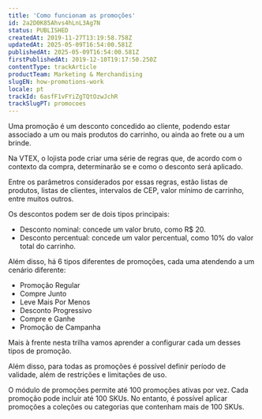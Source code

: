 ```yaml
---
title: 'Como funcionam as promoções'
id: 2a2D0K85Ahvs4hLnL3Ag7N
status: PUBLISHED
createdAt: 2019-11-27T13:19:58.758Z
updatedAt: 2025-05-09T16:54:00.581Z
publishedAt: 2025-05-09T16:54:00.581Z
firstPublishedAt: 2019-12-10T19:17:50.250Z
contentType: trackArticle
productTeam: Marketing & Merchandising
slugEN: how-promotions-work
locale: pt
trackId: 6asfF1vFYiZgTQtOzwJchR
trackSlugPT: promocoes
---
```


Uma promoção é um desconto concedido ao cliente, podendo estar associado a um ou mais produtos do carrinho, ou ainda ao frete ou a um brinde.

Na VTEX, o lojista pode criar uma série de regras que, de acordo com o contexto da compra, determinarão se e como o desconto será aplicado.

Entre os parâmetros considerados por essas regras, estão listas de produtos, listas de clientes, intervalos de CEP, valor mínimo de carrinho, entre muitos outros.

Os descontos podem ser de dois tipos principais:
- Desconto nominal: concede um valor bruto, como R$ 20.
- Desconto percentual: concede um valor percentual, como 10% do valor total do carrinho.

Além disso, há 6 tipos diferentes de promoções, cada uma atendendo a um cenário diferente:
- Promoção Regular
- Compre Junto
- Leve Mais Por Menos
- Desconto Progressivo
- Compre e Ganhe
- Promoção de Campanha

Mais à frente nesta trilha vamos aprender a configurar cada um desses tipos de promoção.

Além disso, para todas as promoções é possível definir período de validade, além de restrições e limitações de uso.

<div class = "alert alert-info">
O módulo de promoções permite até 100 promoções ativas por vez. Cada promoção pode incluir até 100 SKUs.
No entanto, é possível aplicar promoções a coleções ou categorias que contenham mais de 100 SKUs.
</div>
